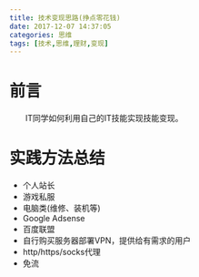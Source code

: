 ```yaml
---
title: 技术变现思路(挣点零花钱)
date: 2017-12-07 14:37:05
categories: 思维
tags: [技术,思维,理财,变现]
---
```


# 前言
&emsp;&emsp;IT同学如何利用自己的IT技能实现技能变现。

# 实践方法总结
- 个人站长
- 游戏私服
- 电脑类(维修、装机等)
- Google Adsense
- 百度联盟
- 自行购买服务器部署VPN，提供给有需求的用户
- http/https/socks代理
- 免流
